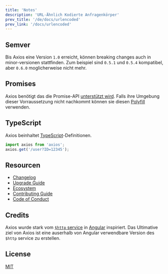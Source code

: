 ```yaml
---
title: 'Notes'
description: 'URL-Ähnlich Kodierte Anfragenkörper'
prev_title: '/de/docs/urlencoded'
prev_link: '/docs/urlencoded'
---
```


## Semver

Bis Axios eine Version `1.0` erreicht, können breaking changes auch in minor-versionen stattfinden. Zum beispiel sind `0.5.1` und `0.5.4` kompatibel, aber `0.6.0` moglicherweise nicht mehr.

## Promises

Axios benötigt das die Promise-API [unterstützt wird](http://caniuse.com/promises). Falls ihre Umgebung dieser Vorraussetzung nicht nachkommt können sie diesen [Polyfill](https://github.com/jakearchibald/es6-promise) verwenden.

## TypeScript
Axios beinhaltet [TypeScript](http://typescriptlang.org)-Definitionen.
```typescript
import axios from 'axios';
axios.get('/user?ID=12345');
```

## Resourcen

* [Changelog](https://github.com/axios/axios/blob/master/CHANGELOG.md)
* [Upgrade Guide](https://github.com/axios/axios/blob/master/UPGRADE_GUIDE.md)
* [Ecosystem](https://github.com/axios/axios/blob/master/ECOSYSTEM.md)
* [Contributing Guide](https://github.com/axios/axios/blob/master/CONTRIBUTING.md)
* [Code of Conduct](https://github.com/axios/axios/blob/master/CODE_OF_CONDUCT.md)

## Credits

Axios wurde stark vom [`$http` service](https://docs.angularjs.org/api/ng/service/$http) in [Angular](https://angularjs.org/) inspiriert. Das Ultimative ziel von Axios ist eine auserhalb von Angular verwendbare Version des `$http` service zu erstellen.

## License

[MIT](https://github.com/axios/axios/blob/master/LICENSE)